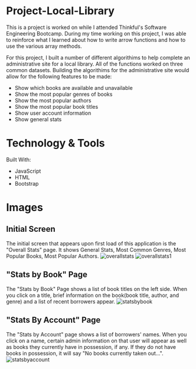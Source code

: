 # Project-Local-Library
This is a project is worked on while I attended Thinkful's Software Engineering Bootcamp. During my time working on this project, I was able to reinforce what I learned about how to write arrow functions and how to use the various array methods.

For this project, I built a number of different algorithims to help complete an administrative site for a local library. All of the functions worked on three common datasets. Building the algorithims for the administrative site would allow for the following features to be made: 
* Show which books are available and unavailable
* Show the most popular genres of books
* Show the most popular authors
* Show the most popular book titles
* Show user account information
* Show general stats

# Technology & Tools
Built With:
* JavaScript
* HTML
* Bootstrap

# Images
## Initial Screen
The initial screen that appears upon first load of this application is the "Overall Stats" page. It shows General Stats, Most Common Genres, Most Popular Books, Most Popular Authors.
![overallstats](/public/overallstats.jpg)
![overallstats1](/public/overallstats1.jpg)
## "Stats by Book" Page
The "Stats by Book" Page shows a list of book titles on the left side. When you click on a title, brief information on the book(book title, author, and genre) and a list of recent borrowers appear.
![statsbybook](/public/statsbybook.jpg)
## "Stats By Account" Page
The "Stats by Account" page shows a list of borrowers' names. When you click on a name, certain admin information on that user will appear as well as books they currently have in possession, if any. If they do not have books in possession, it will say "No books currently taken out...".
![statsbyaccount](/public/statsbyaccount.jpg)
